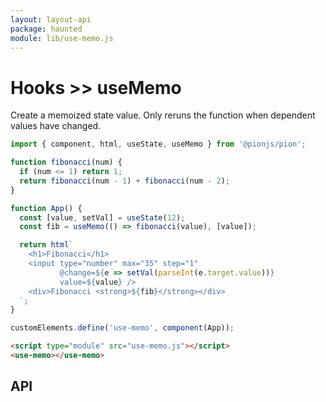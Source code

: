 ```yaml
---
layout: layout-api
package: haunted
module: lib/use-memo.js
---
```


# Hooks >> useMemo

Create a memoized state value. Only reruns the function when dependent values have changed.

```js playground use-memo use-memo.js
import { component, html, useState, useMemo } from '@pionjs/pion';

function fibonacci(num) {
  if (num <= 1) return 1;
  return fibonacci(num - 1) + fibonacci(num - 2);
}

function App() {
  const [value, setVal] = useState(12);
  const fib = useMemo(() => fibonacci(value), [value]);

  return html`
    <h1>Fibonacci</h1>
    <input type="number" max="35" step="1"
           @change=${e => setVal(parseInt(e.target.value))}
           value=${value} />
    <div>Fibonacci <strong>${fib}</strong></div>
  `;
}

customElements.define('use-memo', component(App));
```

```html playground-file use-memo index.html
<script type="module" src="use-memo.js"></script>
<use-memo></use-memo>
```

## API
